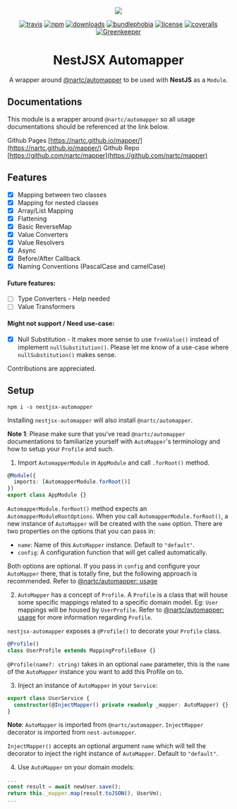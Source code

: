 <p align="center"><img src="https://avatars1.githubusercontent.com/u/43827489?s=400&u=45ac0ac47d40b6d8f277c96bdf00244c10508aef&v=4"/></p>
<p align="center">
    <a href="https://badgen.net/travis/nestjsx/automapper"><img src="https://badgen.net/travis/nestjsx/automapper" alt="travis"/></a>
    <a href="https://badgen.net/npm/v/nestjsx-automapper"><img src="https://badgen.net/npm/v/nestjsx-automapper" alt="npm"/></a>
    <a href="https://badgen.net/npm/dt/nestjsx-automapper"><img src="https://badgen.net/npm/dt/nestjsx-automapper" alt="downloads"/></a>
    <a href="https://badgen.net/bundlephobia/minzip/nestjsx-automapper"><img src="https://badgen.net/bundlephobia/minzip/nestjsx-automapper" alt="bundlephobia"/></a>
    <a href="https://badgen.net/github/license/nestjsx/automapper"><img src="https://badgen.net/github/license/nestjsx/automapper" alt="license"/></a>
    <a href="https://coveralls.io/repos/github/nestjsx/automapper/badge.svg?branch=master"><img src="https://coveralls.io/repos/github/nestjsx/automapper/badge.svg?branch=master" alt="coveralls"/></a>
    <a href="https://greenkeeper.io/"><img src="https://badges.greenkeeper.io/nestjsx/automapper.svg" alt="Greenkeeper"/></a>
</p>
<h1 align="center">NestJSX Automapper</h1>
<p align="center">A wrapper around <a href="https://github.com/nartc/mapper">@nartc/automapper</a> to be used with <strong>NestJS</strong> as a <code>Module</code>.</p>

## Documentations

This module is a wrapper around `@nartc/automapper` so all usage documentations should be referenced at the link below. 

Github Pages [https://nartc.github.io/mapper/](https://nartc.github.io/mapper/)
Github Repo [https://github.com/nartc/mapper](https://github.com/nartc/mapper)

## Features

- [x] Mapping between two classes
- [x] Mapping for nested classes
- [x] Array/List Mapping
- [x] Flattening
- [x] Basic ReverseMap
- [x] Value Converters
- [x] Value Resolvers
- [x] Async
- [x] Before/After Callback
- [x] Naming Conventions (PascalCase and camelCase)

#### Future features:

- [ ] Type Converters - Help needed
- [ ] Value Transformers

#### Might not support / Need use-case:

- [x] Null Substitution - It makes more sense to use `fromValue()` instead of implement `nullSubstitution()`. Please let me know of a use-case where `nullSubstitution()` makes sense.

Contributions are appreciated.


## Setup
```
npm i -s nestjsx-automapper
```

Installing `nestjsx-automapper` will also install `@nartc/automapper`.

**Note 1**: Please make sure that you've read `@nartc/automapper` documentations to familiarize yourself with `AutoMapper`'s terminology and how to setup your `Profile` and such.

1. Import `AutomapperModule` in `AppModule` and call `.forRoot()` method.

```typescript
@Module({
  imports: [AutomapperModule.forRoot()]
})
export class AppModule {}
```
 
`AutomapperModule.forRoot()` method expects an `AutomapperModuleRootOptions`. When you call `AutomapperModule.forRoot()`, a new instance of `AutoMapper` will be created with the `name` option. There are two properties on the options that you can pass in:
- `name`: Name of this `AutoMapper` instance. Default to `"default"`.
- `config`: A configuration function that will get called automatically.

Both options are optional. If you pass in `config` and configure your `AutoMapper` there, that is totally fine, but the following approach is recommended. Refer to [@nartc/automapper: usage](https://github.com/nartc/mapper#usage) 

2. `AutoMapper` has a concept of `Profile`. A `Profile` is a class that will house some specific mappings related to a specific domain model. Eg: `User` mappings will be housed by `UserProfile`. Refer to [@nartc/automapper: usage](https://github.com/nartc/mapper#usage) for more information regarding `Profile`.

`nestjsx-automapper` exposes a `@Profile()` to decorate your `Profile` class.

```typescript 
@Profile()
class UserProfile extends MappingProfileBase {}
```

`@Profile(name?: string)` takes in an optional `name` parameter, this is the `name` of the `AutoMapper` instance you want to add this Profile on to.

3. Inject an instance of `AutoMapper` in your `Service`:

```typescript
export class UserService {
  constructor(@InjectMapper() private readonly _mapper: AutoMapper) {}
}
```

**Note**: `AutoMapper` is imported from `@nartc/automapper`. `InjectMapper` decorator is imported from `nest-automapper`.

`InjectMapper()` accepts an optional argument `name` which will tell the decorator to inject the right instance of `AutoMapper`. Default to `"default"`.

4. Use `AutoMapper` on your domain models:

```typescript
...
const result = await newUser.save();
return this._mapper.map(result.toJSON(), UserVm);
...
```
